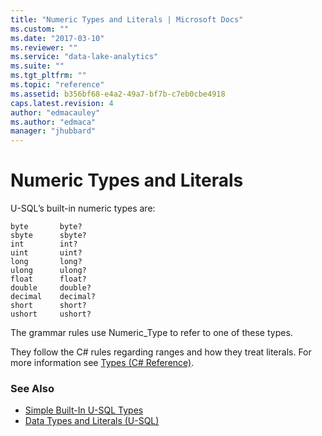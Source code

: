 ```yaml
---
title: "Numeric Types and Literals | Microsoft Docs"
ms.custom: ""
ms.date: "2017-03-10"
ms.reviewer: ""
ms.service: "data-lake-analytics"
ms.suite: ""
ms.tgt_pltfrm: ""
ms.topic: "reference"
ms.assetid: b356bf68-e4a2-49a7-bf7b-c7eb0cbe4918
caps.latest.revision: 4
author: "edmacauley"
ms.author: "edmaca"
manager: "jhubbard"
---
```

# Numeric Types and Literals
U-SQL’s built-in numeric types are:
```
byte       byte?  
sbyte      sbyte?  
int        int?   
uint       uint?  
long       long?  
ulong      ulong?  
float      float?  
double     double?  
decimal    decimal?  
short      short?  
ushort     ushort?  
```
The grammar rules use Numeric_Type to refer to one of these types.  
  
They follow the C# rules regarding ranges and how they treat literals. For more information see [Types (C# Reference)](https://msdn.microsoft.com/library/3ewxz6et.aspx).  
  
### See Also
* [Simple Built-In U-SQL Types](simple-built-in-u-sql-types.md)
* [Data Types and Literals (U-SQL)](data-types-and-literals-u-sql.md)  


